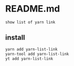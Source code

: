 # README.md

    show list of yarn link

## install

```bash
yarn add yarn-list-link
yarn-tool add yarn-list-link
yt add yarn-list-link
```


